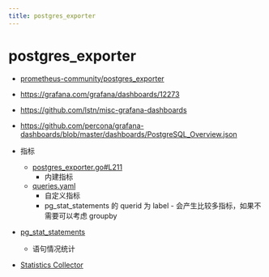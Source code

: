 ```yaml
---
title: postgres_exporter
---
```


# postgres_exporter

- [prometheus-community/postgres_exporter](https://github.com/prometheus-community/postgres_exporter)
- https://grafana.com/grafana/dashboards/12273
- https://github.com/lstn/misc-grafana-dashboards
- https://github.com/percona/grafana-dashboards/blob/master/dashboards/PostgreSQL_Overview.json

- 指标
  - [postgres_exporter.go#L211](https://github.com/prometheus-community/postgres_exporter/blob/8531abac469ebb163ae9e4758e36d2ea9e6a3fcd/cmd/postgres_exporter/postgres_exporter.go#L211)
    - 内建指标
  - [queries.yaml](https://github.com/prometheus-community/postgres_exporter/blob/master/queries.yaml)
    - 自定义指标
    - pg_stat_statements 的 querid 为 label - 会产生比较多指标，如果不需要可以考虑 groupby
- [pg_stat_statements](https://www.postgresql.org/docs/current/pgstatstatements.html)
  - 语句情况统计
- [Statistics Collector](https://www.postgresql.org/docs/current/monitoring-stats.html)
